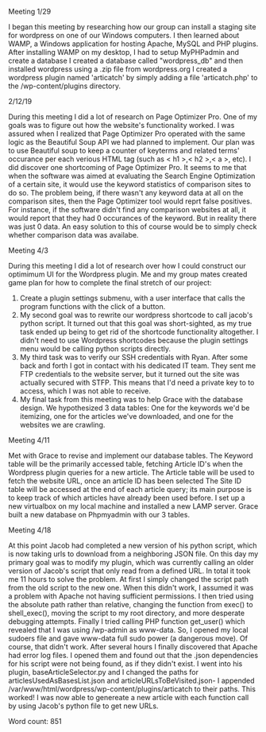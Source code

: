 <!DOCTYPE html>
<html>
<body>
<p>  
Meeting 1/29<p>
I began this meeting by researching how our group can install a staging site for wordpress on one of our Windows computers.
I then learned about WAMP, a Windows application for hosting Apache, MySQL and PHP  plugins.
After installing WAMP on my desktop, I had to setup MyPHPadmin and create a database
I created a database called "wordpress_db" and then installed wordpress using a .zip file from wordpress.org
I created a wordpress plugin named 'articatch' by simply adding a file 'articatch.php' to the /wp-content/plugins directory.

2/12/19<p>
During this meeting I did a lot of research on Page Optimizer Pro. One of my goals was to figure out how the website's functionality worked.
I was assured when I realized that Page Optimizer Pro operated with the same logic as the Beautiful Soup API we had planned to implement.
Our plan was to use Beautiful soup to keep a counter of keyterms and related terms' occurance per each verious HTML tag (such as < h1 >,< h2 >,< a >, etc).
I did discover one shortcoming of Page Optimizer Pro. It seems to me that when the software was aimed at evaluating the Search Engine Optimization of a certain site, it would use the keyword statistics of comparison sites to do so. 
The problem being, if there wasn't any keyword data at all on the comparison sites, then the Page Optimizer tool would reprt false positives.
For instance, if the software didn't find any comparison websites at all, it would report that they had 0 occurances of the keyword. But in reality there was just 0 data.
An easy solution to this of course would be to simply check whether comparison data was availabe.


Meeting 4/3<p>
During this meeting I did a lot of research over how I could construct our optimimum UI for the Wordpress plugin.
Me and my group mates created game plan for how to complete the final stretch of our project:
1. Create a plugin settings submenu, with a user interface that calls the program functions with the click of a button.
2. My second goal was to rewrite our wordpress shortcode to call jacob's python script.
It turned out that this goal was short-sighted, as my true task ended up being to get rid of the shortcode functionality altogether.
I didn't need to use Wordpress shortcodes because the plugin settings menu would be calling python scripts directly.
3. My third task was to verify our SSH credentials with Ryan. After some back and forth I got in contact with his dedicated IT team.
They sent me FTP credentials to the website server, but it turned out the site was actually secured with STFP.
This means that I'd need a private key to to access, which I was not able to receive.
4. My final task from this meeting was to help Grace with the database design. We hypothesized 3 data tables:
One for the keywords we'd be itemizing, one for the articles we've downloaded, and one for the websites we are crawling.
 

Meeting 4/11<p>
Met with Grace to revise and implement our database tables.
The Keyword table will be the primarily accessed table, fetching Article ID's when the Wordpress plugin queries for a new article.
The Article table will be used to fetch the website URL, once an article ID has been selected
The Site ID table will be accessed at the end of each article query; its main purpose is to keep track of which articles have already been used before.
I set up a new virtualbox on my local machine and installed a new LAMP server. Grace built a new database on Phpmyadmin with our 3 tables.

Meeting 4/18<p>
At this point Jacob had completed a new version of his python script, which is now taking urls to download from a neighboring JSON file.
 On this day my primary goal was to modify my plugin, which was currently calling an older version of Jacob's script that only read from a defined URL.
In total it took me 11 hours to solve the problem. At first I simply changed the script path from the old script to the new one. When this didn't work, I assumed it was a problem with Apache not having sufficient permissions.
I then tried using the absolute path rather than relative, changing the function from exec() to shell_exec(), moving the script to my root directory, and more desperate debugging attempts.
Finally I tried calling PHP function get_user() which revealed that I was using /wp-admin as www-data. So, I opened my local sudoers file and gave www-data full sudo power (a dangerous move).
Of course, that didn't work. After several hours I finally discovered that Apache had error log files. I opened them and found out that the .json dependencies for his script were not being found, as if they didn't exist.
I went into his plugin, baseArticleSelector.py and I changed the paths for articlesUsedAsBasesList.json and articleURLsToBeVisited.json- I appended /var/www/html/wordpress/wp-content/plugins/articatch to their paths.
This worked! I was now able to genereate a new article with each function call by using Jacob's python file to get new URLs.

Word count: 851
  
  </p>
</body>
</html>

